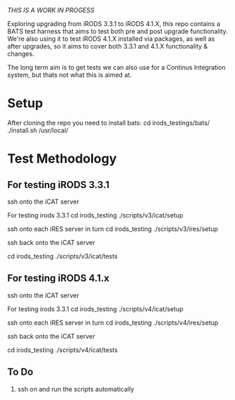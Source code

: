 
*THIS IS A WORK IN PROGESS*

Exploring upgrading from iRODS 3.3.1 to iRODS 4.1.X, this repo contains a BATS test 
harness that aims to test both pre and post upgrade functionality. We're also using it to test iRODS 4.1.X installed via packages, as well as after upgrades, so it aims to cover both 3.3.1 and 4.1.X functionality & changes.

The long term aim is to get tests we can also use for a Continus Integration system, but thats not what this is aimed at.


Setup
=====

After cloning the repo you need to install bats:
cd irods_testings/bats/
./install.sh /usr/local/


Test Methodology
================

For testing iRODS 3.3.1
-----------------------

ssh onto the iCAT server

For testing irods 3.3.1
cd irods_testing
./scripts/v3/icat/setup


ssh onto each iRES server in turn
cd irods_testing
./scripts/v3/ires/setup

ssh back onto the iCAT server 

cd irods_testing
./scripts/v3/icat/tests



For testing iRODS 4.1.x
-----------------------

ssh onto the iCAT server

For testing irods 3.3.1
cd irods_testing
./scripts/v4/icat/setup


ssh onto each iRES server in turn
cd irods_testing
./scripts/v4/ires/setup

ssh back onto the iCAT server 

cd irods_testing
./scripts/v4/icat/tests

To Do
-----

  1. ssh on and run the scripts automatically

